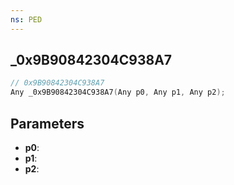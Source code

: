 ```yaml
---
ns: PED
---
```

## _0x9B90842304C938A7

```c
// 0x9B90842304C938A7
Any _0x9B90842304C938A7(Any p0, Any p1, Any p2);
```

## Parameters
* **p0**:
* **p1**:
* **p2**:
